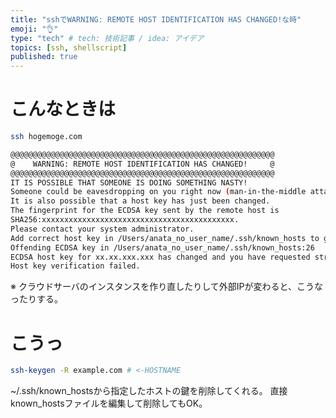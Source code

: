 ```yaml
---
title: "sshでWARNING: REMOTE HOST IDENTIFICATION HAS CHANGED!な時"
emoji: "👌"
type: "tech" # tech: 技術記事 / idea: アイデア
topics: [ssh, shellscript]
published: true
---
```


# こんなときは

```sh
ssh hogemoge.com

@@@@@@@@@@@@@@@@@@@@@@@@@@@@@@@@@@@@@@@@@@@@@@@@@@@@@@@@@@@
@    WARNING: REMOTE HOST IDENTIFICATION HAS CHANGED!     @
@@@@@@@@@@@@@@@@@@@@@@@@@@@@@@@@@@@@@@@@@@@@@@@@@@@@@@@@@@@
IT IS POSSIBLE THAT SOMEONE IS DOING SOMETHING NASTY!
Someone could be eavesdropping on you right now (man-in-the-middle attack)!
It is also possible that a host key has just been changed.
The fingerprint for the ECDSA key sent by the remote host is
SHA256:xxxxxxxxxxxxxxxxxxxxxxxxxxxxxxxxxxxxxxxxxxx.
Please contact your system administrator.
Add correct host key in /Users/anata_no_user_name/.ssh/known_hosts to get rid of this message.
Offending ECDSA key in /Users/anata_no_user_name/.ssh/known_hosts:26
ECDSA host key for xx.xx.xxx.xxx has changed and you have requested strict checking.
Host key verification failed.
```

※ クラウドサーバのインスタンスを作り直したりして外部IPが変わると、こうなったりする。

# こうっ

```sh
ssh-keygen -R example.com # <-HOSTNAME
```

~/.ssh/known_hostsから指定したホストの鍵を削除してくれる。
直接known_hostsファイルを編集して削除してもOK。
